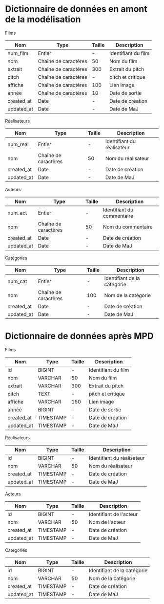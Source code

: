 # Dictionnaire de données en amont de la modélisation

Films

Nom|Type|Taille|Description|
|-|-|-|-|
|num_film|Entier|-|Identifiant du film|
|nom|Chaîne de caractères|50|Nom du film|
|extrait|Chaîne de caractères|300|Extrait du pitch|
|pitch|Chaîne de caractères|-|pitch et critique|
|affiche|Chaîne de caractères|100|Lien image|
|année|Chaîne de caractères|10|Date de sortie|
|created_at|Date|-|Date de création|
|updated_at|Date|-|Date de MaJ|

Réalisateurs

Nom|Type|Taille|Description|
|-|-|-|-|
|num_real|Entier|-|Identifiant du réalisateur|
|nom|Chaîne de caractères|50|Nom du réalisateur|
|created_at|Date|-|Date de création|
|updated_at|Date|-|Date de MaJ|

Acteurs

Nom|Type|Taille|Description|
|-|-|-|-|
|num_act|Entier|-|Identifiant du commentaire|
|nom|Chaîne de caractères|50|Nom du commentaire|
|created_at|Date|-|Date de création|
|updated_at|Date|-|Date de MaJ|

Catégories

Nom|Type|Taille|Description|
|-|-|-|-|
|num_cat|Entier|-|Identifiant de la catégorie|
|nom|Chaîne de caractères|100|Nom de la catégorie|
|created_at|Date|-|Date de création|
|updated_at|Date|-|Date de MaJ|

# Dictionnaire de données après MPD

Films

Nom|Type|Taille|Description|
|-|-|-|-|
|id|BIGINT|-|Identifiant du film|
|nom|VARCHAR|50|Nom du film|
|extrait|VARCHAR|300|Extrait du pitch|
|pitch|TEXT|-|pitch et critique|
|affiche|VARCHAR|150|Lien image|
|année|BIGINT|-|Date de sortie|
|created_at|TIMESTAMP|-|Date de création|
|updated_at|TIMESTAMP|-|Date de MaJ|

Réalisateurs

Nom|Type|Taille|Description|
|-|-|-|-|
|id|BIGINT|-|Identifiant du réalisateur|
|nom|VARCHAR|50|Nom du réalisateur|
|created_at|TIMESTAMP|-|Date de création|
|updated_at|TIMESTAMP|-|Date de MaJ|

Acteurs

Nom|Type|Taille|Description|
|-|-|-|-|
|id|BIGINT|-|Identifiant de l'acteur|
|nom|VARCHAR|50|Nom de l'acteur|
|created_at|TIMESTAMP|-|Date de création|
|updated_at|TIMESTAMP|-|Date de MaJ|

Categories

Nom|Type|Taille|Description|
|-|-|-|-|
|id|BIGINT|-|Identifiant de la catégorie|
|nom|VARCHAR|50|Nom de la catégorie|
|created_at|TIMESTAMP|-|Date de création|
|updated_at|TIMESTAMP|-|Date de MaJ|

